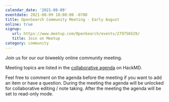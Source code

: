 ```yaml
---
calendar_date: '2021-08-09'
eventdate: 2021-08-09 10:00:00 -0700
title: OpenSearch Community Meeting - Early August
online: true
signup:
   url: https://www.meetup.com/OpenSearch/events/279756529/
   title: Join on Meetup
category: community
---
```


Join us for our our biweekly online community meeting. 

Meeting topics are listed in the [collaborative agenda](https://hackmd.io/Kg7wG9u3TTaXrNcVDld4wA) on HackMD. 

Feel free to comment on the agenda before the meeting if you want to add an item or have a question. 
During the meeting the agenda will be unlocked for collaborative editing / note taking. After the meeting the agenda will be set to read-only mode. 

      